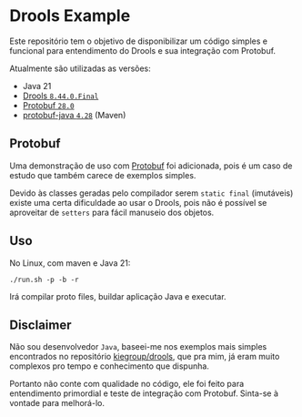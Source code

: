 # Drools Example

Este repositório tem o objetivo de disponibilizar um código simples e funcional para entendimento do Drools e sua integração com Protobuf.

Atualmente são utilizadas as versões:

- Java 21
- [Drools `8.44.0.Final`][drools-844-docs]
- [Protobuf `28.0`][protobuf-28-release]
- [protobuf-java `4.28`][protobuf-java-428] (Maven)

## Protobuf

Uma demonstração de uso com [Protobuf][protobuf-java-docs] foi adicionada, pois é um caso de estudo que também carece de exemplos simples.

Devido às classes geradas pelo compilador serem `static final` (imutáveis) existe uma certa dificuldade ao usar o Drools, pois não é possível se aproveitar de `setters` para fácil manuseio dos objetos.

## Uso

No Linux, com maven e Java 21:

```
./run.sh -p -b -r
```

Irá compilar proto files, buildar aplicação Java e executar.

## Disclaimer

Não sou desenvolvedor `Java`, baseei-me nos exemplos mais simples encontrados no repositório [kiegroup/drools][gh-drools-example], que pra mim, já eram muito complexos pro tempo e conhecimento que dispunha.

Portanto não conte com qualidade no código, ele foi feito para entendimento primordial e teste de integração com Protobuf. Sinta-se à vontade para melhorá-lo.

[drools-844-docs]: https://docs.drools.org/8.44.0.Final
[protobuf-28-release]: https://github.com/protocolbuffers/protobuf/releases/tag/v28.0
[protobuf-java-docs]: https://protobuf.dev/getting-started/javatutorial/
[protobuf-java-428]: https://mvnrepository.com/artifact/com.google.protobuf/protobuf-java/4.28.0
[gh-drools-example]: https://github.com/kiegroup/drools/tree/main/drools-examples/src/main

